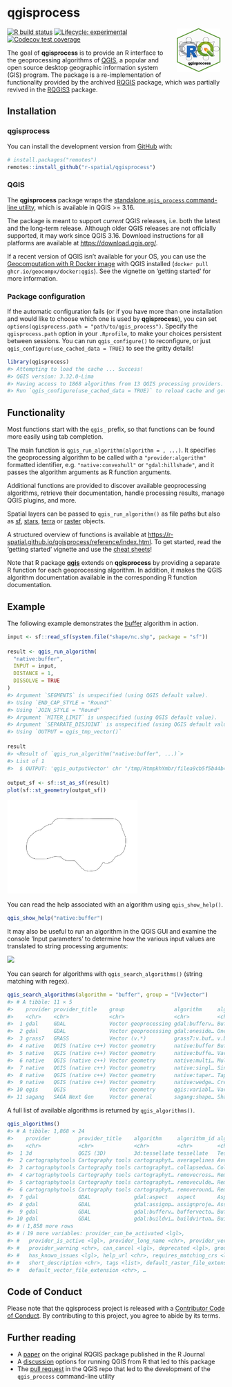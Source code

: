 
<!-- README.md is generated from README.Rmd. Please edit that file -->

# qgisprocess

<img src="man/figures/qgisprocess.svg" align="right" hspace="10" vspace="0" width="20%">

<!-- badges: start -->

[![R build
status](https://github.com/r-spatial/qgisprocess/workflows/R-CMD-check/badge.svg)](https://github.com/r-spatial/qgisprocess/actions)
[![Lifecycle:
experimental](https://img.shields.io/badge/lifecycle-experimental-orange.svg)](https://lifecycle.r-lib.org/articles/stages.html#experimental)
[![Codecov test
coverage](https://codecov.io/gh/r-spatial/qgisprocess/branch/main/graph/badge.svg)](https://app.codecov.io/gh/r-spatial/qgisprocess/tree/main)
<!-- badges: end -->

The goal of **qgisprocess** is to provide an R interface to the
geoprocessing algorithms of [QGIS](https://qgis.org/en/site/), a popular
and open source desktop geographic information system (GIS) program. The
package is a re-implementation of functionality provided by the archived
[RQGIS](https://cran.r-project.org/package=RQGIS) package, which was
partially revived in the [RQGIS3](https://github.com/r-spatial/RQGIS3)
package.

## Installation

### qgisprocess

You can install the development version from
[GitHub](https://github.com/) with:

``` r
# install.packages("remotes")
remotes::install_github("r-spatial/qgisprocess")
```

### QGIS

The **qgisprocess** package wraps the [standalone `qgis_process`
command-line
utility](https://docs.qgis.org/latest/en/docs/user_manual/processing/standalone.html),
which is available in QGIS \>= 3.16.

The package is meant to support *current* QGIS releases, i.e. both the
latest and the long-term release. Although older QGIS releases are not
officially supported, it may work since QGIS 3.16. Download instructions
for all platforms are available at <https://download.qgis.org/>.

If a recent version of QGIS isn’t available for your OS, you can use the
[Geocomputation with R Docker
image](https://github.com/geocompx/docker/pkgs/container/docker) with
QGIS installed (`docker pull ghcr.io/geocompx/docker:qgis`). See the
vignette on ‘getting started’ for more information.

### Package configuration

If the automatic configuration fails (or if you have more than one
installation and would like to choose which one is used by
**qgisprocess**), you can set `options(qgisprocess.path =
"path/to/qgis_process")`. Specify the `qgisprocess.path` option in your
`.Rprofile`, to make your choices persistent between sessions. You can
run `qgis_configure()` to reconfigure, or just
`qgis_configure(use_cached_data = TRUE)` to see the gritty details\!

``` r
library(qgisprocess)
#> Attempting to load the cache ... Success!
#> QGIS version: 3.32.0-Lima
#> Having access to 1868 algorithms from 13 QGIS processing providers.
#> Run `qgis_configure(use_cached_data = TRUE)` to reload cache and get more details.
```

## Functionality

Most functions start with the `qgis_` prefix, so that functions can be
found more easily using tab completion.

The main function is `qgis_run_algorithm(algorithm = , ...)`. It
specifies the geoprocessing algorithm to be called with a
`"provider:algorithm"` formatted identifier, e.g. `"native:convexhull"`
or `"gdal:hillshade"`, and it passes the algorithm arguments as R
function arguments.

Additional functions are provided to discover available geoprocessing
algorithms, retrieve their documentation, handle processing results,
manage QGIS plugins, and more.

Spatial layers can be passed to `qgis_run_algorithm()` as file paths but
also as [sf](https://r-spatial.github.io/sf/),
[stars](https://r-spatial.github.io/stars/),
[terra](https://rspatial.github.io/terra/) or
[raster](https://cran.r-project.org/package=raster) objects.

A structured overview of functions is available at
<https://r-spatial.github.io/qgisprocess/reference/index.html>. To get
started, read the ‘getting started’ vignette and use the [cheat
sheets](https://r-spatial.github.io/qgisprocess/articles/)\!

Note that R package
[**qgis**](https://github.com/JanCaha/r_package_qgis) extends on
**qgisprocess** by providing a separate R function for each
geoprocessing algorithm. In addition, it makes the QGIS algorithm
documentation available in the corresponding R function documentation.

## Example

The following example demonstrates the
[buffer](https://docs.qgis.org/latest/en/docs/user_manual/processing_algs/qgis/vectorgeometry.html#buffer)
algorithm in action.

``` r
input <- sf::read_sf(system.file("shape/nc.shp", package = "sf"))

result <- qgis_run_algorithm(
  "native:buffer",
  INPUT = input,
  DISTANCE = 1,
  DISSOLVE = TRUE
)
#> Argument `SEGMENTS` is unspecified (using QGIS default value).
#> Using `END_CAP_STYLE = "Round"`
#> Using `JOIN_STYLE = "Round"`
#> Argument `MITER_LIMIT` is unspecified (using QGIS default value).
#> Argument `SEPARATE_DISJOINT` is unspecified (using QGIS default value).
#> Using `OUTPUT = qgis_tmp_vector()`

result
#> <Result of `qgis_run_algorithm("native:buffer", ...)`>
#> List of 1
#>  $ OUTPUT: 'qgis_outputVector' chr "/tmp/RtmpkhYmbr/filea9cb5f5b44b4/filea9cb132c350a.gpkg"

output_sf <- sf::st_as_sf(result)
plot(sf::st_geometry(output_sf))
```

<img src="man/figures/README-buffer-1.png" width="60%" />

You can read the help associated with an algorithm using
`qgis_show_help()`.

``` r
qgis_show_help("native:buffer")
```

It may also be useful to run an algorithm in the QGIS GUI and examine
the console ‘Input parameters’ to determine how the various input values
are translated to string processing arguments:

![](man/figures/qgis-buffer.png)

You can search for algorithms with `qgis_search_algorithms()` (string
matching with regex).

``` r
qgis_search_algorithms(algorithm = "buffer", group = "[Vv]ector")
#> # A tibble: 11 × 5
#>    provider provider_title    group                algorithm     algorithm_title
#>    <chr>    <chr>             <chr>                <chr>         <chr>          
#>  1 gdal     GDAL              Vector geoprocessing gdal:bufferv… Buffer vectors 
#>  2 gdal     GDAL              Vector geoprocessing gdal:oneside… One side buffer
#>  3 grass7   GRASS             Vector (v.*)         grass7:v.buf… v.buffer       
#>  4 native   QGIS (native c++) Vector geometry      native:buffer Buffer         
#>  5 native   QGIS (native c++) Vector geometry      native:buffe… Variable width…
#>  6 native   QGIS (native c++) Vector geometry      native:multi… Multi-ring buf…
#>  7 native   QGIS (native c++) Vector geometry      native:singl… Single sided b…
#>  8 native   QGIS (native c++) Vector geometry      native:taper… Tapered buffers
#>  9 native   QGIS (native c++) Vector geometry      native:wedge… Create wedge b…
#> 10 qgis     QGIS              Vector geometry      qgis:variabl… Variable dista…
#> 11 sagang   SAGA Next Gen     Vector general       sagang:shape… Shapes buffer
```

A full list of available algorithms is returned by `qgis_algorithms()`.

``` r
qgis_algorithms()
#> # A tibble: 1,868 × 24
#>    provider         provider_title    algorithm     algorithm_id algorithm_title
#>    <chr>            <chr>             <chr>         <chr>        <chr>          
#>  1 3d               QGIS (3D)         3d:tessellate tessellate   Tessellate     
#>  2 cartographytools Cartography tools cartographyt… averagelines Average linest…
#>  3 cartographytools Cartography tools cartographyt… collapsedua… Collapse dual …
#>  4 cartographytools Cartography tools cartographyt… removecross… Remove cross r…
#>  5 cartographytools Cartography tools cartographyt… removeculde… Remove cul-de-…
#>  6 cartographytools Cartography tools cartographyt… removeround… Remove roundab…
#>  7 gdal             GDAL              gdal:aspect   aspect       Aspect         
#>  8 gdal             GDAL              gdal:assignp… assignproje… Assign project…
#>  9 gdal             GDAL              gdal:bufferv… buffervecto… Buffer vectors 
#> 10 gdal             GDAL              gdal:buildvi… buildvirtua… Build virtual …
#> # ℹ 1,858 more rows
#> # ℹ 19 more variables: provider_can_be_activated <lgl>,
#> #   provider_is_active <lgl>, provider_long_name <chr>, provider_version <chr>,
#> #   provider_warning <chr>, can_cancel <lgl>, deprecated <lgl>, group <chr>,
#> #   has_known_issues <lgl>, help_url <chr>, requires_matching_crs <lgl>,
#> #   short_description <chr>, tags <list>, default_raster_file_extension <chr>,
#> #   default_vector_file_extension <chr>, …
```

## Code of Conduct

Please note that the qgisprocess project is released with a [Contributor
Code of Conduct](CODE_OF_CONDUCT.html). By contributing to this project,
you agree to abide by its terms.

## Further reading

  - A
    [paper](https://journal.r-project.org/archive/2017/RJ-2017-067/index.html)
    on the original RQGIS package published in the R Journal
  - A [discussion](https://github.com/r-spatial/discuss/issues/41)
    options for running QGIS from R that led to this package
  - The [pull request](https://github.com/qgis/QGIS/pull/34617) in the
    QGIS repo that led to the development of the `qgis_process`
    command-line utility
